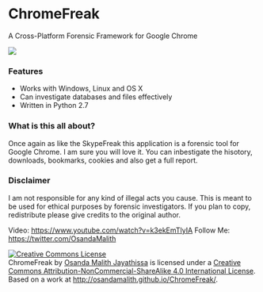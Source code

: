 ChromeFreak
=============
A Cross-Platform Forensic Framework for Google Chrome

<img src="http://i.imgur.com/5nmRff4.png">

<h3>Features</h3>

* Works with Windows, Linux and OS X
* Can investigate databases and files effectively
* Written in Python 2.7

<h3>What is this all about?</h3>

Once again as like the SkypeFreak this application is a forensic tool for Google Chrome. I am sure you will love it.
You can inbestigate the hisotory, downloads, bookmarks, cookies and also get a full report.

<h3>Disclaimer</h3>

I am not responsible for any kind of illegal acts you cause. This is meant to be used for ethical purposes by forensic investigators. If you plan to copy, redistribute please give credits to the original author.

Video: https://www.youtube.com/watch?v=k3ekEmTlyIA
Follow Me: https://twitter.com/OsandaMalith


<a rel="license" href="http://creativecommons.org/licenses/by-nc-sa/4.0/"><img alt="Creative Commons License" style="border-width:0" src="http://i.creativecommons.org/l/by-nc-sa/4.0/88x31.png" /></a><br /><span xmlns:dct="http://purl.org/dc/terms/" property="dct:title">ChromeFreak</span> by <a xmlns:cc="http://creativecommons.org/ns#" href="http://osandamalith.github.io/ChromeFreak/" property="cc:attributionName" rel="cc:attributionURL">Osanda Malith Jayathissa</a> is licensed under a <a rel="license" href="http://creativecommons.org/licenses/by-nc-sa/4.0/">Creative Commons Attribution-NonCommercial-ShareAlike 4.0 International License</a>.<br />Based on a work at <a xmlns:dct="http://purl.org/dc/terms/" href="http://osandamalith.github.io/ChromeFreak/" rel="dct:source">http://osandamalith.github.io/ChromeFreak/</a>.
